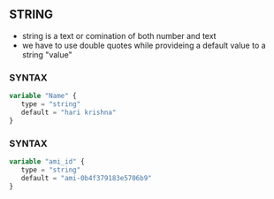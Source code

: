 ## STRING 
* string is a text or comination of both number and text
* we have to use double quotes while provideing a default value to a string "value"
### SYNTAX
```terraform
variable "Name" {
   type = "string"
   default = "hari krishna"
}
```
### SYNTAX
```terraform
variable "ami_id" {
   type = "string"
   default = "ami-0b4f379183e5706b9"
}
```